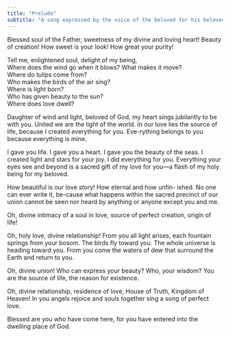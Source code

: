 ```yaml
---
title: "Prelude"
subtitle: "A song expressed by the voice of the beloved for his beloved, the voice of Christ for a soul in love."
---
```


Blessed soul of the Father, sweetness of my divine and loving heart! Beauty of
creation! How sweet is your look! How great your purity!

Tell me, enlightened soul, delight of my being, \
Where does the wind go when it blows? What makes it move? \
Where do tulips come from? \
Who makes the birds of the air sing? \
Where is light born? \
Who has given beauty to the sun? \
Where does love dwell?

Daughter of wind and light, beloved of God, my heart sings jubilantly to be
with you. United we are the light of the world. In our love lies the source of
life, because I created everything for you. Eve-rything belongs to you because
everything is mine.

I gave you life. I gave you a heart. I gave you the beauty of the seas. I
created light and stars for your joy. I did everything for you.  Everything
your eyes see and beyond is a sacred gift of my love for you—a flash of my holy
being for my beloved.

How beautiful is our love story! How eternal and how unfin- ished. No one can
ever write it, be-cause what happens within the sacred precinct of our union
cannot be seen nor heard by anything or anyone except you and me.

Oh, divine intimacy of a soul in love, source of perfect creation, origin of
life!

Oh, holy love, divine relationship! From you all light arises, each fountain
springs from your bosom. The birds fly toward you. The whole universe is
heading toward you. From you come the waters of dew that surround the Earth and
return to you.

Oh, divine union! Who can express your beauty? Who, your wisdom? You are the
source of life, the reason for existence.

Oh, divine relationship, residence of love, House of Truth, Kingdom of Heaven!
In you angels rejoice and souls together sing a song of perfect love.

Blessed are you who have come here, for you have entered into the dwelling
place of God.

